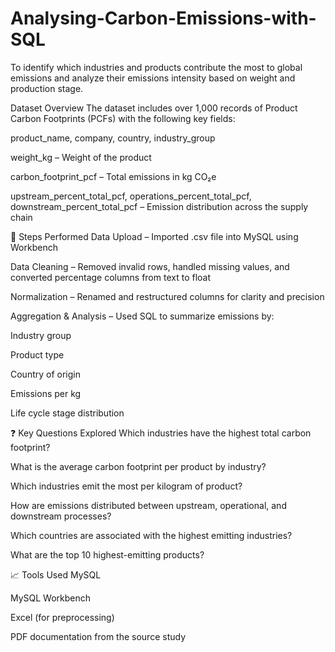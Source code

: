 # Analysing-Carbon-Emissions-with-SQL
To identify which industries and products contribute the most to global emissions and analyze their emissions intensity based on weight and production stage.

Dataset Overview
The dataset includes over 1,000 records of Product Carbon Footprints (PCFs) with the following key fields:

product_name, company, country, industry_group

weight_kg – Weight of the product

carbon_footprint_pcf – Total emissions in kg CO₂e

upstream_percent_total_pcf, operations_percent_total_pcf, downstream_percent_total_pcf – Emission distribution across the supply chain

🔧 Steps Performed
Data Upload – Imported .csv file into MySQL using Workbench

Data Cleaning – Removed invalid rows, handled missing values, and converted percentage columns from text to float

Normalization – Renamed and restructured columns for clarity and precision

Aggregation & Analysis – Used SQL to summarize emissions by:

Industry group

Product type

Country of origin

Emissions per kg

Life cycle stage distribution

❓ Key Questions Explored
Which industries have the highest total carbon footprint?

What is the average carbon footprint per product by industry?

Which industries emit the most per kilogram of product?

How are emissions distributed between upstream, operational, and downstream processes?

Which countries are associated with the highest emitting industries?

What are the top 10 highest-emitting products?

📈 Tools Used
MySQL

MySQL Workbench

Excel (for preprocessing)

PDF documentation from the source study
